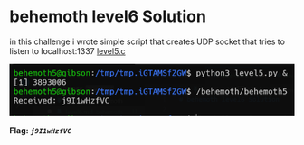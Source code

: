 # behemoth level6 Solution

in this challenge i wrote simple script that creates UDP socket that tries to listen to localhost:1337
[level5.c](./scripts/level6.py)

![alt text](./images/level6.png)


**Flag:** ***`j9I1wHzfVC`*** 
